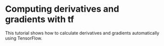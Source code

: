 # Computing derivatives and gradients with tf

This tutorial shows how to calculate derivatives and gradients automatically using TensorFlow. 
